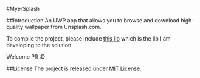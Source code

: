 #MyerSplash

##Introduction
An UWP app that allows you to browse and download high-quality wallpaper from Unsplash.com.

To compile the project, please include [this lib](https://github.com/JuniperPhoton/JP.Utils.UWP) which is the lib I am developing to the solution. 

Welcome PR :D

##License 
The project is released under [MIT License](https://github.com/stackia/DNSAgent/blob/master/LICENSE).
